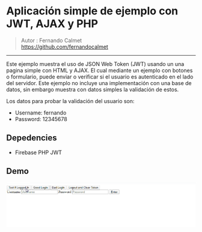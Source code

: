 # Aplicación simple de ejemplo con JWT, AJAX y PHP
> Autor : Fernando Calmet  
https://github.com/fernandocalmet  
----------

Este ejemplo muestra el uso de JSON Web Token (JWT) usando un una pagina simple con HTML y AJAX. El cual mediante un ejemplo con botones o formulario, puede enviar o verificar si el usuario es autenticado en el lado del servidor. Este ejemplo no incluye una implementación con una base de datos, sin embargo muestra con datos simples la validación de estos.

Los datos para probar la validación del usuario son:  
- Username: fernando  
- Password: 12345678

## Depedencies
- Firebase PHP JWT  

## Demo
![Demostracion GIF](docs/demo.gif)